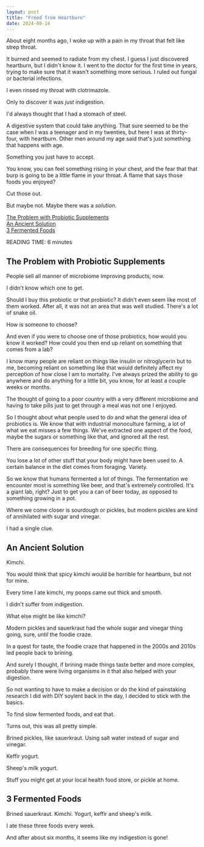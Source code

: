 ```yaml
---
layout: post
title: "Freed from Heartburn"
date: 2024-08-14
---
```


About eight months ago, I woke up with a pain in my throat that felt like strep throat.   
  
It burned and seemed to radiate from my chest. I guess I just discovered heartburn, but I didn't know it. I went to the doctor for the first time in years, trying to make sure that it wasn't something more serious. I ruled out fungal or bacterial infections.  
  
I even rinsed my throat with clotrimazole. 
  
Only to discover it was _just_ indigestion.  
  
 I'd always thought that I had a stomach of steel.  
   
 A digestive system that could take anything. That sure seemed to be the case when I was a teenager and in my twenties, but here I was at thirty-four, with heartburn. Other men around my age said that's just something that happens with age.  
  
Something you just have to accept.  
   
You know, you can feel something rising in your chest, and the fear that that burp is going to be a little flame in your throat. A flame that says those foods you enjoyed?  

Cut those out. 

But maybe not. Maybe there was a _solution_.
  
[The Problem with Probiotic Supplements](#the-problem-with-probiotic-supplements)    
[An Ancient Solution](#an-ancient-solution)    
[3 Fermented Foods](#3-fermented-foods)    
  
READING TIME: 6 minutes

## The Problem with Probiotic Supplements   

People sell all manner of microbiome improving products, now.  
  
I didn't know which one to get.  
  
Should I buy this probiotic or that probiotic? It didn't even seem like most of them worked. After all, it was not an area that was well studied. There's a lot of snake oil.  
  
How is someone to choose?  
  
And even if you were to choose one of those probiotics, how would you know it worked? How could you then end up reliant on something that comes from a lab?  
  
I know many people are reliant on things like insulin or nitroglycerin but to me, becoming reliant on something like that would definitely affect my perception of how close I am to mortality. I've always prized the ability to go anywhere and do anything for a little bit, you know, for at least a couple weeks or months.  
  
The thought of going to a poor country with a very different microbiome and having to take pills  just to get through a meal was not one I enjoyed.  
  
So I thought about what people used to do and what the general idea of probiotics is. We know that with industrial monoculture farming, a lot of what we eat misses a few things. We've extracted one aspect of the food, maybe the sugars or something like that, and ignored all the rest.  
  
There are consequences for breeding for one specific thing.  
  
You lose a lot of other stuff that your body might have been used to. A certain balance in the diet comes from foraging. Variety.  
  
So we know that humans fermented a lot of things. The fermentation we encounter most is something like beer, and that's extremely controlled. It's a giant lab, right? Just to get you a can of beer today, as opposed to something growing in a pot.  
  
Where we come closer is sourdough or pickles, but modern pickles are kind of annihilated with sugar and vinegar.  

I had a single clue.  
  
## An Ancient Solution 
  
Kimchi.  
  
You would think that spicy kimchi would be horrible for heartburn, but not for mine.  
  
Every time I ate kimchi, my poops came out thick and smooth.  
  
I didn't suffer from indigestion.  

What else might be like kimchi?  

Modern pickles and sauerkraut had the whole sugar and vinegar thing going, sure, _until_ the foodie craze.  
  
In a quest for taste, the foodie craze that happened in the 2000s and 2010s led people back to brining.  
  
And surely I thought, if brining made things taste better and more complex, probably there were living organisms in it that also helped with your digestion.  
  
So not wanting to have to make a decision or do the kind of painstaking research I did with DIY soylent back in the day, I decided to stick with the basics.  
  
To find slow fermented foods, and eat that.  

Turns out, this was all pretty simple.
  
Brined pickles, like sauerkraut. Using salt water instead of sugar and vinegar.

Keffir yogurt.  
  
Sheep's milk yogurt. 
  
Stuff you might get at your local health food store, or pickle at home.
  
## 3 Fermented Foods

Brined sauerkraut. Kimchi. Yogurt, keffir and sheep's milk.  

I ate these three foods every week.  

And after about six months, it seems like my indigestion is gone!


